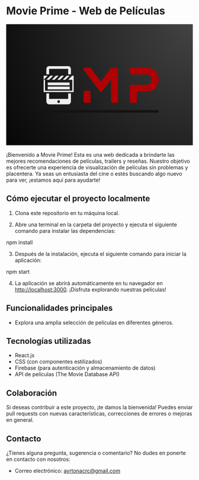 # Movie Prime - Web de Películas

![Movie Prime Logo](logo11.png)

¡Bienvenido a Movie Prime! Esta es una web dedicada a brindarte las mejores recomendaciones de películas, trailers y reseñas. Nuestro objetivo es ofrecerte una experiencia de visualización de películas sin problemas y placentera. Ya seas un entusiasta del cine o estés buscando algo nuevo para ver, ¡estamos aquí para ayudarte!

## Cómo ejecutar el proyecto localmente

1. Clona este repositorio en tu máquina local.

2. Abre una terminal en la carpeta del proyecto y ejecuta el siguiente comando para instalar las dependencias:

npm install

3. Después de la instalación, ejecuta el siguiente comando para iniciar la aplicación:

npm start

4. La aplicación se abrirá automáticamente en tu navegador en [http://localhost:3000](http://localhost:3000). ¡Disfruta explorando nuestras películas!

## Funcionalidades principales

- Explora una amplia selección de películas en diferentes géneros.
<!-- - Mira trailers de películas directamente en la página.
- Lee reseñas detalladas de películas y calificaciones de usuarios.
- Crea una cuenta y guarda tus películas favoritas para ver más tarde.
- Participa en nuestra comunidad dejando tus propias reseñas y calificaciones. -->

## Tecnologías utilizadas

- React.js
- CSS (con componentes estilizados)
- Firebase (para autenticación y almacenamiento de datos)
- API de películas (The Movie Database API)

## Colaboración

Si deseas contribuir a este proyecto, ¡te damos la bienvenida! Puedes enviar pull requests con nuevas características, correcciones de errores o mejoras en general. 

## Contacto

¿Tienes alguna pregunta, sugerencia o comentario? No dudes en ponerte en contacto con nosotros:

- Correo electrónico: ayrtonacrc@gmail.com
<!-- - Sitio web: [https://www.movieprime.com](https://www.movieprime.com)
- Twitter: [@MoviePrimeApp](https://twitter.com/MoviePrimeApp)
- Instagram: [@movieprime](https://www.instagram.com/movieprime) -->

<!-- ## Licencia

Este proyecto está bajo la licencia [MIT License](https://opensource.org/licenses/MIT). -->

